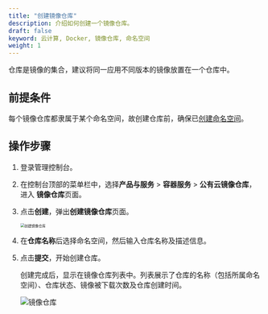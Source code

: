 ```yaml
---
title: "创建镜像仓库"
description: 介绍如何创建一个镜像仓库。
draft: false
keyword: 云计算, Docker, 镜像仓库, 命名空间
weight: 1
---
```


仓库是镜像的集合，建议将同一应用不同版本的镜像放置在一个仓库中。

## 前提条件

每个镜像仓库都隶属于某个命名空间，故创建仓库前，确保已[创建命名空间](/container/dockerhub/manual/mge_namesapce/#创建命名空间)。

## 操作步骤

1. 登录管理控制台。

2. 在控制台顶部的菜单栏中，选择**产品与服务** > **容器服务** > **公有云镜像仓库**，进入 **镜像仓库**页面。

3. 点击**创建**，弹出**创建镜像仓库**页面。

   <img src="/container/dockerhub/_images/create_repo.png" alt="创建镜像仓库" style="zoom:50%;" />

4. 在**仓库名称**后选择命名空间，然后输入仓库名称及描述信息。

5. 点击**提交**，开始创建仓库。

   创建完成后，显示在镜像仓库列表中。列表展示了仓库的名称（包括所属命名空间）、仓库状态、镜像被下载次数及仓库创建时间。
   
   ![镜像仓库](/container/dockerhub/_images/repo_list.png)



